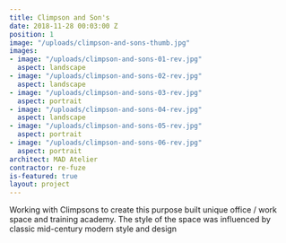 ```yaml
---
title: Climpson and Son's
date: 2018-11-28 00:03:00 Z
position: 1
image: "/uploads/climpson-and-sons-thumb.jpg"
images:
- image: "/uploads/climpson-and-sons-01-rev.jpg"
  aspect: landscape
- image: "/uploads/climpson-and-sons-02-rev.jpg"
  aspect: landscape
- image: "/uploads/climpson-and-sons-03-rev.jpg"
  aspect: portrait
- image: "/uploads/climpson-and-sons-04-rev.jpg"
  aspect: landscape
- image: "/uploads/climpson-and-sons-05-rev.jpg"
  aspect: portrait
- image: "/uploads/climpson-and-sons-06-rev.jpg"
  aspect: portrait
architect: MAD Atelier
contractor: re-fuze
is-featured: true
layout: project
---
```


Working with Climpsons to create this purpose built  unique office / work  space and training academy. The style of the space was influenced  by classic mid-century modern style and design